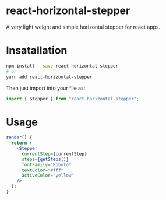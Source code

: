 # react-horizontal-stepper

A very light weight and simple horizontal stepper for react apps.

# Insatallation

```bash
npm install --save react-horizontal-stepper
# or
yarn add react-horizontal-stepper
```

Then just import into your file as:

```jsx
import { Stepper } from "react-horizontal-stepper";
```

# Usage

```jsx
render() {
  return (
    <Stepper
      currentStep={currentStep}
      steps={getSteps()}
      fontFamily="Roboto"
      textColor="#fff"
      activeColor="yellow"
    />
  );
}
```
